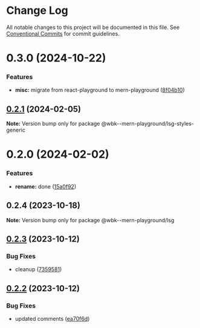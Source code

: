 # Change Log

All notable changes to this project will be documented in this file.
See [Conventional Commits](https://conventionalcommits.org) for commit guidelines.

# 0.3.0 (2024-10-22)

### Features

-   **misc:** migrate from react-playground to mern-playground ([8f04b10](https://github.com/paulAlexSerban/wbk--mern-playground/commit/8f04b103fc0a1af0286bbc101d997c7763f8e35d))

## [0.2.1](https://github.com/paulAlexSerban/wbk--mern-playground/compare/@wbk--mern-playground/lsg-styles-generic@0.2.0...@wbk--mern-playground/lsg-styles-generic@0.2.1) (2024-02-05)

**Note:** Version bump only for package @wbk--mern-playground/lsg-styles-generic

# 0.2.0 (2024-02-02)

### Features

-   **rename:** done ([15a0f92](https://github.com/paulAlexSerban/wbk--mern-playground/commit/15a0f92f47690da6021269d43d7489cb72cdc514))

## 0.2.4 (2023-10-18)

**Note:** Version bump only for package @wbk--mern-playground/lsg

## [0.2.3](https://github.com/paulAlexSerban/wbk--mern-playground/compare/@wbk--mern-playground/lsg@0.2.2...@wbk--mern-playground/lsg@0.2.3) (2023-10-12)

### Bug Fixes

-   cleanup ([7359581](https://github.com/paulAlexSerban/wbk--mern-playground/commit/735958170f11f71fccdae07f851dce5aa62f477a))

## [0.2.2](https://github.com/paulAlexSerban/wbk--mern-playground/compare/@wbk--mern-playground/lsg@0.2.1...@wbk--mern-playground/lsg@0.2.2) (2023-10-12)

### Bug Fixes

-   updated comments ([ea70f6d](https://github.com/paulAlexSerban/wbk--mern-playground/commit/ea70f6d7acd23748d9dac8b44fe7d12f492febd8))
